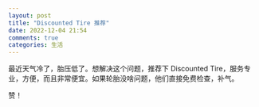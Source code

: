 ```yaml
---
layout: post
title: "Discounted Tire 推荐"
date: 2022-12-04 21:54
comments: true
categories: 生活
---
```


最近天气冷了，胎压低了。想解决这个问题，推荐下 Discounted Tire，服务专业，方便，而且非常便宜。如果轮胎没啥问题，他们直接免费检查，补气。

赞！